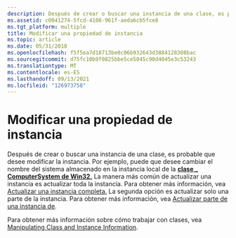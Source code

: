 ```yaml
---
description: Después de crear o buscar una instancia de una clase, es probable que desee modificar la instancia.
ms.assetid: c0041274-5fcd-4108-961f-aeda6cb5fce8
ms.tgt_platform: multiple
title: Modificar una propiedad de instancia
ms.topic: article
ms.date: 05/31/2018
ms.openlocfilehash: f5f5ea7d18713be0c06b932643d3884128308bac
ms.sourcegitcommit: d75fc10b9f0825bbe5ce5045c90d4045e3c53243
ms.translationtype: MT
ms.contentlocale: es-ES
ms.lasthandoff: 09/13/2021
ms.locfileid: "126973758"
---
```

# <a name="modifying-an-instance-property"></a>Modificar una propiedad de instancia

Después de crear o buscar una instancia de una clase, es probable que desee modificar la instancia. Por ejemplo, puede que desee cambiar el nombre del sistema almacenado en la instancia local de la [**clase \_ ComputerSystem de Win32.**](/windows/desktop/CIMWin32Prov/win32-computersystem) La manera más común de actualizar una instancia es actualizar toda la instancia. Para obtener más información, vea [Actualizar una instancia completa.](updating-an-entire-instance.md) La segunda opción es actualizar solo una parte de la instancia. Para obtener más información, vea [Actualizar parte de una instancia de](updating-part-of-an-instance.md).

Para obtener más información sobre cómo trabajar con clases, vea [Manipulating Class and Instance Information](manipulating-class-and-instance-information.md).

 

 
